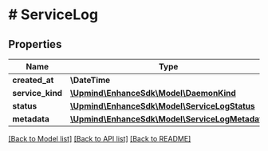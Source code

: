 # # ServiceLog

## Properties

Name | Type | Description | Notes
------------ | ------------- | ------------- | -------------
**created_at** | **\DateTime** |  |
**service_kind** | [**\Upmind\EnhanceSdk\Model\DaemonKind**](DaemonKind.md) |  |
**status** | [**\Upmind\EnhanceSdk\Model\ServiceLogStatus**](ServiceLogStatus.md) |  |
**metadata** | [**\Upmind\EnhanceSdk\Model\ServiceLogMetadata**](ServiceLogMetadata.md) |  | [optional]

[[Back to Model list]](../../README.md#models) [[Back to API list]](../../README.md#endpoints) [[Back to README]](../../README.md)
